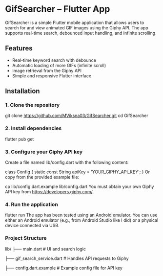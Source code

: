 # GifSearcher – Flutter App

GifSearcher is a simple Flutter mobile application that allows users to search for and view animated GIF images using the Giphy API. The app supports real-time search, debounced input handling, and infinite scrolling.

## Features

- Real-time keyword search with debounce
- Automatic loading of more GIFs (infinite scroll)
- Image retrieval from the Giphy API
- Simple and responsive Flutter interface

## Installation

### 1. Clone the repository

git clone https://github.com/MViksna03/GifSearcher.git
cd GifSearcher
### 2. Install dependencies
flutter pub get
### 3. Configure your Giphy API key
Create a file named lib/config.dart with the following content:

class Config {
  static const String apiKey = 'YOUR_GIPHY_API_KEY';
}
Or copy from the provided example file:

cp lib/config.dart.example lib/config.dart
You must obtain your own Giphy API key from https://developers.giphy.com/.

### 4. Run the application

flutter run
The app has been tested using an Android emulator. You can use either an Android emulator (e.g., from Android Studio like I did) or a physical device connected via USB.
### Project Structure
lib/
├── main.dart              # UI and search logic

├── gif_search_service.dart # Handles API requests to Giphy

├── config.dart.example    # Example config file for API key
